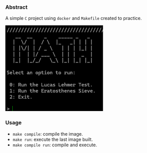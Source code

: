 ### Abstract

A simple `C` project using `docker` and `Makefile` created to practice.

!["Math image"](image.png)

### Usage

- `make compile`: compile the image.
- `make run`: execute the last image built.
- `make compile run`: compile and execute.

